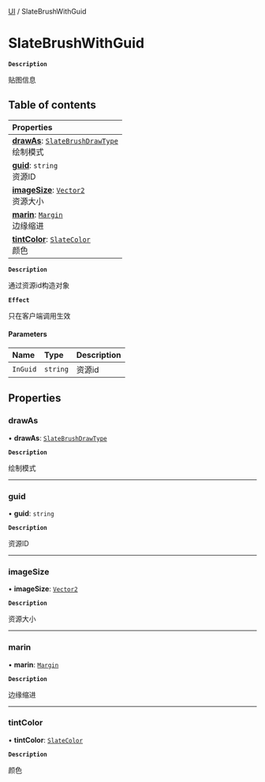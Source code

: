 [UI](../modules/UI.UI.md) / SlateBrushWithGuid

# SlateBrushWithGuid <Badge type="tip" text="Class" />

**`Description`**

贴图信息

## Table of contents

| Properties |
| :-----|
| **[drawAs](UI.UI.SlateBrushWithGuid.md#drawas)**: [`SlateBrushDrawType`](../enums/UI.UI.SlateBrushDrawType.md) <br> 绘制模式|
| **[guid](UI.UI.SlateBrushWithGuid.md#guid)**: `string` <br> 资源ID|
| **[imageSize](UI.UI.SlateBrushWithGuid.md#imagesize)**: [`Vector2`](Type.Type.Vector2.md) <br> 资源大小|
| **[marin](UI.UI.SlateBrushWithGuid.md#marin)**: [`Margin`](UI.UI.Margin.md) <br> 边缘缩进|
| **[tintColor](UI.UI.SlateBrushWithGuid.md#tintcolor)**: [`SlateColor`](UI.UI.SlateColor.md) <br> 颜色|

**`Description`**

通过资源id构造对象

**`Effect`**

只在客户端调用生效

#### Parameters

| Name | Type | Description |
| :------ | :------ | :------ |
| `InGuid` | `string` | 资源id |

## Properties

### drawAs

• **drawAs**: [`SlateBrushDrawType`](../enums/UI.UI.SlateBrushDrawType.md)

**`Description`**

绘制模式

___

### guid

• **guid**: `string`

**`Description`**

资源ID

___

### imageSize

• **imageSize**: [`Vector2`](Type.Type.Vector2.md)

**`Description`**

资源大小

___

### marin

• **marin**: [`Margin`](UI.UI.Margin.md)

**`Description`**

边缘缩进

___

### tintColor

• **tintColor**: [`SlateColor`](UI.UI.SlateColor.md)

**`Description`**

颜色
